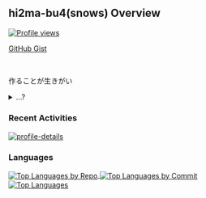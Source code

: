 ## hi2ma-bu4(snows) Overview

[![Profile views](https://komarev.com/ghpvc/?username=hi2ma-bu4)](https://github.com/hi2ma-bu4)

[GitHub Gist](https://gist.github.com/hi2ma-bu4)


<br>
<p>作ることが生きがい</p>

<details>
  <summary>...?</summary>
  <a href="https://github.com/Platane/snk" align="left">
    <picture>
      <source media="(prefers-color-scheme: dark)" srcset="https://raw.githubusercontent.com/hi2ma-bu4/hi2ma-bu4/output/snake-dark.svg">
      <source media="(prefers-color-scheme: light)" srcset="https://raw.githubusercontent.com/hi2ma-bu4/hi2ma-bu4/output/snake-light.svg">
      <img alt="github contribution grid snake animation" src="https://raw.githubusercontent.com/hi2ma-bu4/hi2ma-bu4/output/snake-light.svg">
    </picture>
  </a>
</details>

### Recent Activities

<a href="https://github.com/vn7n24fzkq/github-profile-summary-cards" align="left">
  <picture>
    <source media="(prefers-color-scheme: dark)" srcset="http://github-profile-summary-cards.vercel.app/api/cards/profile-details?username=hi2ma-bu4&theme=github_dark">
    <source media="(prefers-color-scheme: light)" srcset="https://github-profile-summary-cards.vercel.app/api/cards/profile-details?username=hi2ma-bu4&theme=github">
    <img alt="profile-details" src="https://github-profile-summary-cards.vercel.app/api/cards/profile-details?username=hi2ma-bu4&theme=github" width="602px" align="center">
  </picture>
</a>

### Languages

<div>
  <a href="https://github.com/vn7n24fzkq/github-profile-summary-cards" align="left">
    <picture>
      <source media="(prefers-color-scheme: dark)" srcset="http://github-profile-summary-cards.vercel.app/api/cards/repos-per-language?username=hi2ma-bu4&theme=github_dark">
      <source media="(prefers-color-scheme: light)" srcset="https://github-profile-summary-cards.vercel.app/api/cards/repos-per-language?username=hi2ma-bu4&theme=github">
      <img alt="Top Languages by Repo" src="https://github-profile-summary-cards.vercel.app/api/cards/repos-per-language?username=hi2ma-bu4&theme=github" width="300px" align="center">
    </picture>
  </a>
  <a href="https://github.com/vn7n24fzkq/github-profile-summary-cards" align="left">
    <picture>
      <source media="(prefers-color-scheme: dark)" srcset="http://github-profile-summary-cards.vercel.app/api/cards/most-commit-language?username=hi2ma-bu4&theme=github_dark">
      <source media="(prefers-color-scheme: light)" srcset="https://github-profile-summary-cards.vercel.app/api/cards/most-commit-language?username=hi2ma-bu4&theme=github">
      <img alt="Top Languages by Commit" src="https://github-profile-summary-cards.vercel.app/api/cards/most-commit-language?username=hi2ma-bu4&theme=github" width="300px" align="center">
    </picture>
  </a>
</div>
<div>
  <a href="https://github.com/anuraghazra/github-readme-stats" align="left">
    <picture>
      <source media="(prefers-color-scheme: dark)" srcset="https://github-readme-stats.vercel.app/api/top-langs/?username=hi2ma-bu4&size_weight=0.5&count_weight=0.5&langs_count=20&layout=compact&disable_animations=true&title_color=0366d6&text_color=77909c&bg_color=0d1117&border_color=2e343b">
      <source media="(prefers-color-scheme: light)" srcset="https://github-readme-stats.vercel.app/api/top-langs/?username=hi2ma-bu4&size_weight=0.5&count_weight=0.5&langs_count=20&layout=compact&disable_animations=true">
      <img alt="Top Languages" src="https://github-readme-stats.vercel.app/api/top-langs/?username=hi2ma-bu4&size_weight=0.5&count_weight=0.5&langs_count=20&layout=compact&disable_animations=true" width="300px" align="center">
    </picture>
  </a>
</div>


<!--
いらないのでコメントアウト

[![stars](https://img.shields.io/github/stars/hi2ma-bu4)](https://github.com/hi2ma-bu4)

[![trophy](https://github-profile-trophy.vercel.app/?username=hi2ma-bu4&theme=onedark)]([https://github-profile-trophy.vercel.app/?username=hi2ma-bu4&theme=tokyonight](https://github.com/ryo-ma/github-profile-trophy))

[![codeium](https://codeium.com/profile/snow/card.png)](https://codeium.com/profile/snow)
-->
